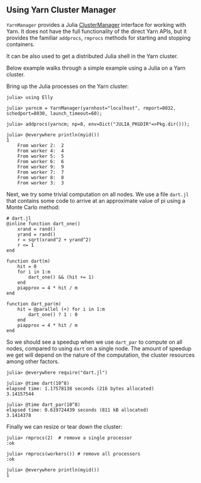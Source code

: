 ## Using Yarn Cluster Manager

`YarnManager` provides a Julia [ClusterManager](http://docs.julialang.org/en/latest/manual/parallel-computing/#clustermanagers) interface for 
working with Yarn. It does not have the full functionality of the direct Yarn APIs, but it provides the familiar `addprocs`, `rmprocs` methods 
for starting and stopping containers. 

It can be also used to get a distributed Julia shell in the Yarn cluster.

Below example walks through a simple example using a Julia on a Yarn cluster.

Bring up the Julia processes on the Yarn cluster:

````
julia> using Elly

julia> yarncm = YarnManager(yarnhost="localhost", rmport=8032, schedport=8030, launch_timeout=60);

julia> addprocs(yarncm; np=8, env=Dict("JULIA_PKGDIR"=>Pkg.dir()));

julia> @everywhere println(myid())
1
    From worker 2:  2
    From worker 4:  4
    From worker 5:  5
    From worker 6:  6
    From worker 9:  9
    From worker 7:  7
    From worker 8:  8
    From worker 3:  3
````

Next, we try some trivial computation on all nodes. We use a file `dart.jl` that contains some code to
arrive at an approximate value of pi using a Monte Carlo method:

````
# dart.jl
@inline function dart_one()
    xrand = rand()
    yrand = rand()
    r = sqrt(xrand^2 + yrand^2)
    r <= 1
end
 
function dart(m)
    hit = 0
    for i in 1:m
        dart_one() && (hit += 1)
    end
    piapprox = 4 * hit / m
end
 
function dart_par(m)
    hit = @parallel (+) for i in 1:m
        dart_one() ? 1 : 0
    end
    piapprox = 4 * hit / m
end
````

So we should see a speedup when we use `dart_par` to compute on all nodes, compared to using `dart` on a single node.
The amount of speedup we get will depend on the nature of the computation, the cluster resources among other factors.

````
julia> @everywhere require("dart.jl")

julia> @time dart(10^8)
elapsed time: 1.17578138 seconds (216 bytes allocated)
3.14157544

julia> @time dart_par(10^8)
elapsed time: 0.619724439 seconds (811 kB allocated)
3.1414378
````

Finally we can resize or tear down the cluster:

````
julia> rmprocs(2)  # remove a single processor
:ok

julia> rmprocs(workers()) # remove all processors
:ok

julia> @everywhere println(myid())
1
````
